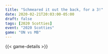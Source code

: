 ```yaml
---
title: "Schmeared it out the back, for a 3!"
date: 2020-02-21T20:03:00-05:00
draft: false
tags: [2020 Scotties]
event: "2020 Scotties"
game: "ON vs MB"
---
```

{{< game-details >}}
<!--more--> 